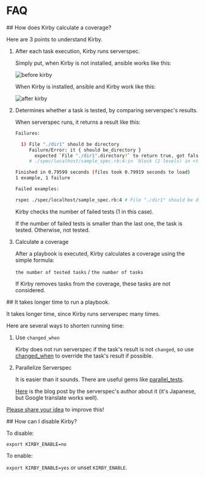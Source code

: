 # FAQ

<a name="work"/>
## How does Kirby calculate a coverage?

Here are 3 points to understand Kirby.

1. After each task execution, Kirby runs serverspec.

    Simply put, when Kirby is not installed, ansible works like this:

    ![before kirby](http://i.imgur.com/2AbjMfv.jpg)

    When Kirby is installed, ansible and Kirby work like this:

    ![after kirby](http://i.imgur.com/QXcgdwA.jpg)

2. Determines whether a task is tested, by comparing serverspec's results.

    When serverspec runs, it returns a result like this:

    ```bash
    Failures:

      1) File "./dir1" should be directory
         Failure/Error: it { should be_directory }
           expected `File "./dir1".directory?` to return true, got false
         # ./spec/localhost/sample_spec.rb:4:in `block (2 levels) in <top (required)>'

    Finished in 0.79599 seconds (files took 0.79919 seconds to load)
    1 example, 1 failure

    Failed examples:

    rspec ./spec/localhost/sample_spec.rb:4 # File "./dir1" should be directory
    ```

    Kirby checks the number of failed tests (1 in this case).

    If the number of failed tests is smaller than the last one, the task is tested. Otherwise, not tested.

3. Calculate a coverage

    After a playbook is executed, Kirby calculates a coverage using the simple formula:

    `the number of tested tasks` / `the number of tasks`

     If Kirby removes tasks from the coverage, these tasks are not considered.

<a name="slow"/>
## It takes longer time to run a playbook.

It takes longer time, since Kirby runs serverspec many times.

Here are several ways to shorten running time:

1. Use `changed_when`

    Kirby does not run serverspec if the task's result is not `changed`, so use [changed_when](http://docs.ansible.com/ansible/playbooks_error_handling.html#overriding-the-changed-result) to override the task's result if possible.

2. Parallelize Serverspec

    It is easier than it sounds. There are useful gems like [parallel_tests](https://github.com/grosser/parallel_tests).

    [Here](http://mizzy.org/blog/2013/06/22/1/) is the blog post by the serverspec's author about it (it's Japanese, but Google translate works well).

[Please share your idea](https://twitter.com/ks888sk) to improve this!

<a name="disable"/>
## How can I disable Kirby?

To disable:

`export KIRBY_ENABLE=no`

To enable:

`export KIRBY_ENABLE=yes` or unset `KIRBY_ENABLE`.
